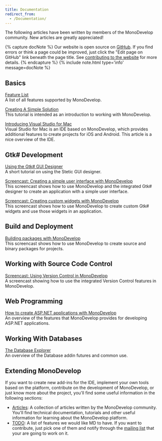 ```yaml
---
title: Documentation
redirect_from:
  - /Documentation/
---
```


The following articles have been written by members of the MonoDevelop community. New articles are greatly appreciated!

{% capture docNote %}
Our website is open source on [GitHub](https://github.com/mono/md-website). If you find errors or think a page could be improved, just click the "Edit page on GitHub" link beneath the page title. See [contributing to the website](https://github.com/mono/md-website#contributing-to-the-website) for more details.
{% endcapture %}
{% include note.html type='info' message=docNote %}

Basics
------

[Feature List](/documentation/feature-list/)<br/>
A list of all features supported by MonoDevelop.

[Creating A Simple Solution](/documentation/creating-a-simple-solution/)<br/>
This tutorial is intended as an introduction to working with MonoDevelop.

[Introducing Visual Studio for Mac](https://docs.microsoft.com/en-us/visualstudio/mac/)<br/>
Visual Studio for Mac is an IDE based on MonoDevelop, which provides additional features to create projects for iOS and Android. This article is a nice overview of the IDE.

Gtk# Development
----------------

[Using the Gtk# GUI Designer](/documentation/stetic-gui-designer/)<br/>
A short tutorial on using the Stetic GUI designer.

[Screencast: Creating a simple user interface with MonoDevelop](/documentation/creating-a-simple-user-interface-with-monodevelop/)<br/>
This screencast shows how to use MonoDevelop and the integrated Gtk# designer to create an application with a simple user interface.

[Screencast: Creating custom widgets with MonoDevelop](/documentation/creating-custom-widgets-with-monodevelop/)<br/>
This screencast shows how to use MonoDevelop to create custom Gtk# widgets and use those widgets in an application.

Build and Deployment
--------------------

[Building packages with MonoDevelop](/documentation/building-packages-with-monodevelop/)<br/>
This screencast shows how to use MonoDevelop to create source and binary packages for projects.

Working with Source Code Control
--------------------------------

[Screencast: Using Version Control in MonoDevelop](/documentation/version-control-screencast/)<br/>
A screencast showing how to use the integrated Version Control features in MonoDevelop.

Web Programming
---------------

[How to create ASP.NET applications with MonoDevelop](/documentation/creating-aspnet-projects/)<br/>
An overview of the features that MonoDevelop provides for developing ASP.NET applications.

Working With Databases
----------------------

[The Database Explorer](/documentation/database-addin/)<br/>
An overview of the Database addin futures and common use.

Extending MonoDevelop
---------------------

If you want to create new add-ins for the IDE, implement your own tools based on the platform, contribute on the development of MonoDevelop, or just know more about the project, you'll find some useful information in the following sections:

-   [Articles](/developers/articles/): A collection of articles written by the MonoDevelop community. You'll find technical documentation, tutorials and other useful information for learning about the MonoDevelop platform.
-   [TODO](/archived/developers/todo/): A list of features we would like MD to have. If you want to contribute, just pick one of them and notify through the [mailing list](http://lists.ximian.com/mailman/listinfo/monodevelop-list) that your are going to work on it.

